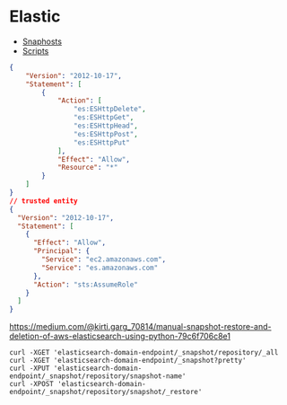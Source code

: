# Elastic

- [Snaphosts](https://medium.com/@kirti.garg_70814/manual-snapshot-restore-and-deletion-of-aws-elasticsearch-using-python-79c6f706c8e1)
- [Scripts](https://github.com/davidclin/aws-elasticsearch-snapshot/tree/master)

```json
{
    "Version": "2012-10-17",
    "Statement": [
        {
            "Action": [
                "es:ESHttpDelete",
                "es:ESHttpGet",
                "es:ESHttpHead",
                "es:ESHttpPost",
                "es:ESHttpPut"
            ],
            "Effect": "Allow",
            "Resource": "*"
        }
    ]
}
// trusted entity
{
  "Version": "2012-10-17",
  "Statement": [
    {
      "Effect": "Allow",
      "Principal": {
        "Service": "ec2.amazonaws.com",
        "Service": "es.amazonaws.com"
      },
      "Action": "sts:AssumeRole"
    }
  ]
}
```

https://medium.com/@kirti.garg_70814/manual-snapshot-restore-and-deletion-of-aws-elasticsearch-using-python-79c6f706c8e1

```
curl -XGET 'elasticsearch-domain-endpoint/_snapshot/repository/_all
curl -XGET 'elasticsearch-domain-endpoint/_snapshot?pretty'
curl -XPUT 'elasticsearch-domain-endpoint/_snapshot/repository/snapshot-name'
curl -XPOST 'elasticsearch-domain-endpoint/_snapshot/repository/snapshot/_restore'
```

